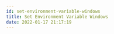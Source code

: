 ```yaml
---
id: set-environment-variable-windows
title: Set Environment Variable Windows
date: 2022-01-17 21:17:19
---
```

